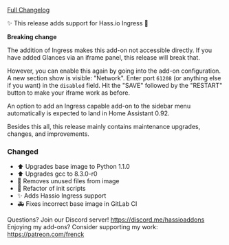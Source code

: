 [Full Changelog][changelog]

✨ This release adds support for Hass.io Ingress 🎉 

**Breaking change**

The addition of Ingress makes this add-on not accessible directly. If you have added Glances via an iframe panel, this release will break that.

However, you can enable this again by going into the add-on configuration. A new section show is visible: "Network". Enter port `61208` (or anything else if you want) in the `disabled` field. Hit the "SAVE" followed by the "RESTART" button to make your iframe work as before.

An option to add an Ingress capable add-on to the sidebar menu automatically is expected to land in Home Assistant 0.92.

Besides this all, this release mainly contains maintenance upgrades, changes, and improvements.

### Changed

- :arrow_up: Upgrades base image to Python 1.1.0
- :arrow_up: Upgrades gcc to 8.3.0-r0
- :hammer: Removes unused files from image
- :hammer: Refactor of init scripts
- :sparkles: Adds Hassio Ingress support
- :ambulance: Fixes incorrect base image in GitLab CI

[changelog]: https://github.com/hassio-addons/addon-glances/compare/v0.3.0...v0.4.0

Questions? Join our Discord server! https://discord.me/hassioaddons
Enjoying my add-ons? Consider supporting my work: https://patreon.com/frenck